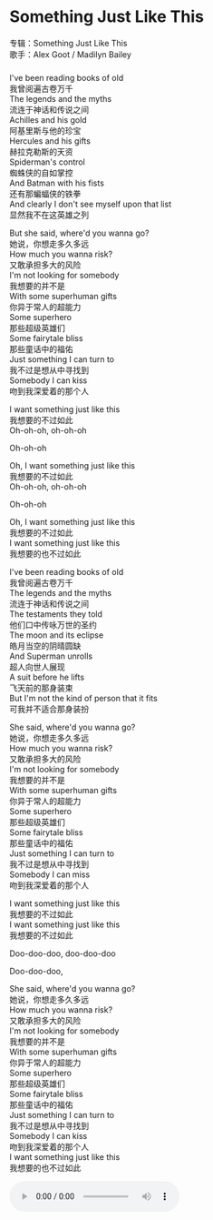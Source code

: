 # Something Just Like This  
专辑：Something Just Like This  
歌手：Alex Goot / Madilyn Bailey  
###
I've been reading books of old  
我曾阅遍古卷万千  
The legends and the myths  
流连于神话和传说之间  
Achilles and his gold  
阿基里斯与他的珍宝  
Hercules and his gifts  
赫拉克勒斯的天资  
Spiderman's control  
蜘蛛侠的自如掌控  
And Batman with his fists  
还有那蝙蝠侠的铁拳  
And clearly I don't see myself upon that list  
显然我不在这英雄之列  
 

But she said, where'd you wanna go?  
她说，你想走多久多远  
How much you wanna risk?  
又敢承担多大的风险  
I'm not looking for somebody  
我想要的并不是  
With some superhuman gifts  
你异于常人的超能力  
Some superhero  
那些超级英雄们  
Some fairytale bliss  
那些童话中的福佑  
Just something I can turn to  
我不过是想从中寻找到  
Somebody I can kiss  
吻到我深爱着的那个人  
 

I want something just like this  
我想要的不过如此  
Oh-oh-oh, oh-oh-oh  

Oh-oh-oh  

Oh, I want something just like this  
我想要的不过如此  
Oh-oh-oh, oh-oh-oh  

Oh-oh-oh  

Oh, I want something just like this  
我想要的不过如此  
I want something just like this  
我想要的也不过如此  
 

I've been reading books of old  
我曾阅遍古卷万千  
The legends and the myths  
流连于神话和传说之间  
The testaments they told  
他们口中传咏万世的圣约  
The moon and its eclipse  
皓月当空的阴晴圆缺  
And Superman unrolls  
超人向世人展现  
A suit before he lifts  
飞天前的那身装束  
But I'm not the kind of person that it fits  
可我并不适合那身装扮  
 

She said, where'd you wanna go?  
她说，你想走多久多远  
How much you wanna risk?  
又敢承担多大的风险  
I'm not looking for somebody  
我想要的并不是  
With some superhuman gifts  
你异于常人的超能力  
Some superhero  
那些超级英雄们  
Some fairytale bliss  
那些童话中的福佑  
Just something I can turn to  
我不过是想从中寻找到  
Somebody I can miss  
吻到我深爱着的那个人  
 

I want something just like this  
我想要的不过如此  
I want something just like this  
我想要的不过如此  
 

Doo-doo-doo, doo-doo-doo  

Doo-doo-doo,  

 

She said, where'd you wanna go?  
她说，你想走多久多远  
How much you wanna risk?  
又敢承担多大的风险  
I'm not looking for somebody  
我想要的并不是  
With some superhuman gifts  
你异于常人的超能力  
Some superhero  
那些超级英雄们  
Some fairytale bliss  
那些童话中的福佑  
Just something I can turn to  
我不过是想从中寻找到  
Somebody I can kiss  
吻到我深爱着的那个人  
I want something just like this  
我想要的也不过如此  

<audio src="sss.mp3" controls="controls">
</audio>